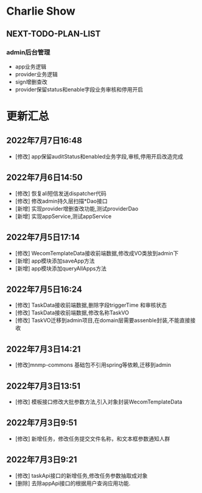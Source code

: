 # Charlie Show
## NEXT-TODO-PLAN-LIST
### admin后台管理
- app业务逻辑
- provider业务逻辑
- sign增删查改
- provider保留status和enable字段业务审核和停用开启
# 更新汇总
## 2022年7月7日16:48
- [修改] app保留auditStatus和enabled业务字段,审核,停用开启改造完成
## 2022年7月6日14:50
- [修改] 恢复ali短信发送dispatcher代码
- [修改] 修改admin持久层扫描*Dao接口
- [新增] 实现provider增删查改功能,测试providerDao
- [新增] 实现appService,测试appService
## 2022年7月5日17:14
- [修改] WecomTemplateData接收前端数据,修改成VO类放到admin下
- [新增] app模块添加saveApp方法
- [新增] app模块添加queryAllApps方法
## 2022年7月5日16:24
- [修改] TaskData接收前端数据,删除字段triggerTime 和审核状态
- [修改] TaskData接收前端数据,修改名称TaskVO
- [修改] TaskVO迁移到admin项目,在domain层需要assenble封装,不能直接接收
## 2022年7月3日14:21
- [修改]mnmp-commons 基础包不引用spring等依赖,迁移到admin
## 2022年7月3日13:51
- [修改] 模板接口修改大批参数方法,引入对象封装WecomTemplateData
## 2022年7月3日9:51
- [修改] 新增任务，修改任务提交文件名称，和文本框参数通知人群
## 2022年7月3日9:21
- [修改] taskApi接口的新增任务,修改任务参数抽取成对象
- [删除] 去除appApi接口的根据用户查询应用功能.
